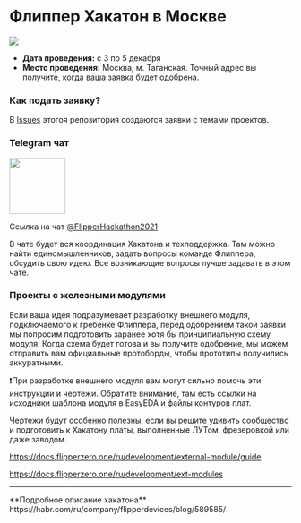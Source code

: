# Флиппер Хакатон в Москве

![](https://cdn.flipperzero.one/eeimgsayl-petvvkyzbr6_rhleo.jpeg)

- **Дата проведения:** с 3 по 5 декабря
- **Место проведения:** Москва, м. Таганская. Точный адрес вы получите, когда ваша заявка будет одобрена.

### Как подать заявку?
В [Issues](https://github.com/flipperdevices/flipper-hackathon-moscow/issues) этогоя репозитория создаются заявки с темами проектов.  

### Telegram чат
<img width="100" src="https://habrastorage.org/webt/oe/kr/cm/oekrcm72jdfx4zblarlxa2__vdw.png" />

Ссылка на чат [@FlipperHackathon2021](https://t.me/FlipperHackathon2021)

В чате будет вся координация Хакатона и техподдержка. Там можно найти единомышленников, задать вопросы команде Флиппера, обсудить свою идею. Все возникающие вопросы лучше задавать в этом чате.

### Проекты с железными модулями

Если ваша идея подразумевает разработку внешнего модуля, подключаемого к гребенке Флиппера, перед одобрением такой заявки мы попросим подготовить заранее хотя бы принципиальную схему модуля.
Когда схема будет готова и вы получите одобрение, мы можем отправить вам официальные протоборды, чтобы прототипы получились аккуратными. 

❗️При разработке внешнего модуля вам могут сильно помочь эти инструкции и чертежи. Обратите внимание, там есть ссылки на исходники шаблона модуля в EasyEDA и файлы контуров плат. 

Чертежи будут особенно полезны, если вы решите удивить сообщество и подготовить к Хакатону платы, выполненные ЛУТом, фрезеровкой или даже заводом. 

https://docs.flipperzero.one/ru/development/external-module/guide

https://docs.flipperzero.one/ru/development/ext-modules

<hr>
**Подробное описание хакатона** https://habr.com/ru/company/flipperdevices/blog/589585/
